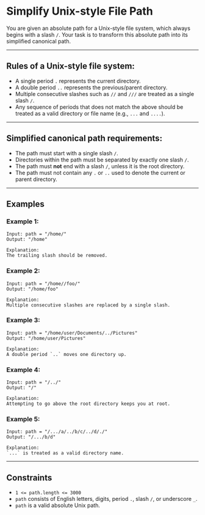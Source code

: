 
# Simplify Unix-style File Path

You are given an absolute path for a Unix-style file system, which always begins with a slash `/`. Your task is to transform this absolute path into its simplified canonical path.

---

## Rules of a Unix-style file system:

- A single period `.` represents the current directory.
- A double period `..` represents the previous/parent directory.
- Multiple consecutive slashes such as `//` and `///` are treated as a single slash `/`.
- Any sequence of periods that does not match the above should be treated as a valid directory or file name (e.g., `...` and `....`).

---

## Simplified canonical path requirements:

- The path must start with a single slash `/`.
- Directories within the path must be separated by exactly one slash `/`.
- The path must **not** end with a slash `/`, unless it is the root directory.
- The path must not contain any `.` or `..` used to denote the current or parent directory.

---

## Examples

### Example 1:
```
Input: path = "/home/"  
Output: "/home"  

Explanation:  
The trailing slash should be removed.
```

### Example 2:
```
Input: path = "/home//foo/"  
Output: "/home/foo"  

Explanation:  
Multiple consecutive slashes are replaced by a single slash.
```

### Example 3:
```
Input: path = "/home/user/Documents/../Pictures"  
Output: "/home/user/Pictures"  

Explanation:  
A double period `..` moves one directory up.
```

### Example 4:
```
Input: path = "/../"  
Output: "/"  

Explanation:  
Attempting to go above the root directory keeps you at root.
```

### Example 5:
```
Input: path = "/.../a/../b/c/../d/./"  
Output: "/.../b/d"  

Explanation:  
`...` is treated as a valid directory name.
```

---

## Constraints

- `1 <= path.length <= 3000`
- `path` consists of English letters, digits, period `.`, slash `/`, or underscore `_`.
- `path` is a valid absolute Unix path.


